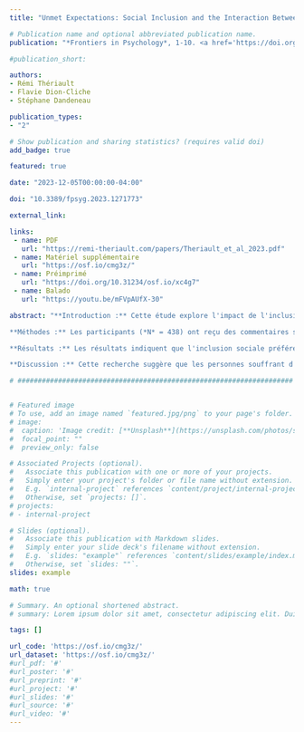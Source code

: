 ```yaml
---
title: "Unmet Expectations: Social Inclusion and the Interaction Between Social Anxiety and Ambiguous or Positive Feedback"

# Publication name and optional abbreviated publication name.
publication: "*Frontiers in Psychology*, 1-10. <a href='https://doi.org/10.3389/fpsyg.2023.1271773' target='_blank' rel='noopener noreferrer'>doi.org/10.3389/fpsyg.2023.1271773</a>"

#publication_short: 

authors:
- Rémi Thériault
- Flavie Dion‑Cliche
- Stéphane Dandeneau

publication_types:
- "2"

# Show publication and sharing statistics? (requires valid doi)
add_badge: true

featured: true

date: "2023-12-05T00:00:00-04:00"

doi: "10.3389/fpsyg.2023.1271773"

external_link: 

links: 
 - name: PDF
   url: "https://remi-theriault.com/papers/Theriault_et_al_2023.pdf"
 - name: Matériel supplémentaire
   url: "https://osf.io/cmg3z/"
 - name: Préimprimé
   url: "https://doi.org/10.31234/osf.io/xc4g7"
 - name: Balado
   url: "https://youtu.be/mFVpAUfX-30"

abstract: "**Introduction :** Cette étude explore l'impact de l'inclusion préférentielle sur la satisfaction des besoins fondamentaux suite à une rétroaction sociale ambigüe ou positive, en considérant l'effet modérateur de l'anxiété sociale.

**Méthodes :** Les participants (*N* = 438) ont reçu des commentaires sociaux positifs ou ambigus et se sont engagés dans une tâche de participation sociale ou d'inclusion sociale préférentielle. Ils ont complété des mesures de satisfaction de leurs besoins fondamentaux, de leur anxiété sociale et d’autres traits de personnalité.

**Résultats :** Les résultats indiquent que l'inclusion sociale préférentielle (condition Uberball) améliore la satisfaction des besoins fondamentaux par rapport à la participation sociale (condition d'inclusion Cyberball). De plus, recevoir une rétroaction sociale positive renforce considérablement la relation négative entre l’anxiété sociale et la satisfaction des besoins fondamentaux lorsqu’il est suivi d’une participation sociale ordinaire par rapport à une inclusion sociale préférentielle, probablement parce que ces individus réagissent plus fortement aux attentes non satisfaites d’une acceptation sociale extrême.

**Discussion :** Cette recherche suggère que les personnes souffrant d'une forte anxiété sociale peuvent ne pas bénéficier des avantages habituels de la participation sociale à moins qu'elles ne connaissent une inclusion sociale extrême."

# ####################################################################


# Featured image
# To use, add an image named `featured.jpg/png` to your page's folder. 
# image:
#  caption: 'Image credit: [**Unsplash**](https://unsplash.com/photos/s9CC2SKySJM)'
#  focal_point: ""
#  preview_only: false

# Associated Projects (optional).
#   Associate this publication with one or more of your projects.
#   Simply enter your project's folder or file name without extension.
#   E.g. `internal-project` references `content/project/internal-project/index.md`.
#   Otherwise, set `projects: []`.
# projects:
# - internal-project

# Slides (optional).
#   Associate this publication with Markdown slides.
#   Simply enter your slide deck's filename without extension.
#   E.g. `slides: "example"` references `content/slides/example/index.md`.
#   Otherwise, set `slides: ""`.
slides: example

math: true

# Summary. An optional shortened abstract.
# summary: Lorem ipsum dolor sit amet, consectetur adipiscing elit. Duis posuere tellus ac convallis placerat. Proin tincidunt magna sed ex sollicitudin condimentum.

tags: []

url_code: 'https://osf.io/cmg3z/'
url_dataset: 'https://osf.io/cmg3z/'
#url_pdf: '#'
#url_poster: '#'
#url_preprint: '#'
#url_project: '#'
#url_slides: '#'
#url_source: '#'
#url_video: '#'
---
```

